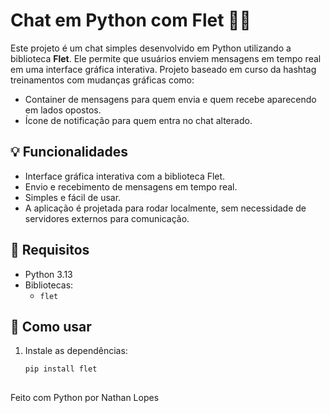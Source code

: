# Chat em Python com Flet 🚀💬

Este projeto é um chat simples desenvolvido em Python utilizando a biblioteca **Flet**. Ele permite que usuários enviem mensagens em tempo real em uma interface gráfica interativa.
Projeto baseado em curso da hashtag treinamentos com mudanças gráficas como:
- Container de mensagens para quem envia e quem recebe aparecendo em lados opostos.
- Ícone de notificação para quem entra no chat alterado.

## 💡 Funcionalidades

- Interface gráfica interativa com a biblioteca Flet.
- Envio e recebimento de mensagens em tempo real.
- Simples e fácil de usar.
- A aplicação é projetada para rodar localmente, sem necessidade de servidores externos para comunicação.

## 📁 Requisitos

- Python 3.13
- Bibliotecas:
  - `flet`

## 🔧 Como usar

1. Instale as dependências:
   ```bash
   pip install flet
  
Feito com Python por Nathan Lopes
